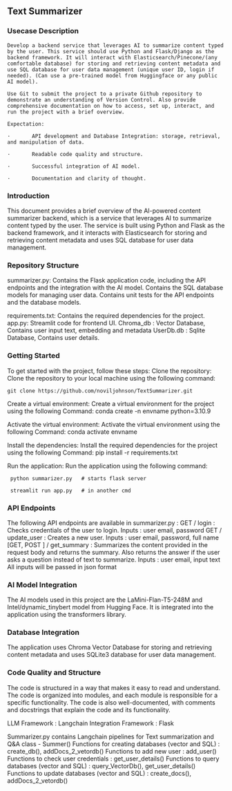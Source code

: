 ## Text Summarizer

### Usecase Description
    Develop a backend service that leverages AI to summarize content typed by the user. This service should use Python and Flask/Django as the backend framework. It will interact with Elasticsearch/Pinecone/(any comfortable database) for storing and retrieving content metadata and use SQL database for user data management (unique user ID, login if needed). (Can use a pre-trained model from Huggingface or any public AI model).  

    Use Git to submit the project to a private Github repository to demonstrate an understanding of Version Control. Also provide comprehensive documentation on how to access, set up, interact, and run the project with a brief overview.  

    Expectation: 

    ·       API development and Database Integration: storage, retrieval, and manipulation of data. 

    ·       Readable code quality and structure. 

    ·       Successful integration of AI model. 

    ·       Documentation and clarity of thought. 



### Introduction
This document provides a brief overview of the AI-powered content summarizer backend, which is a service that leverages AI to summarize content typed by the user. The service is built using Python and Flask as the backend framework, and it interacts with Elasticsearch for storing and retrieving content metadata and uses SQL database for user data management.


### Repository Structure
summarizer.py: 
Contains the Flask application code, including the API endpoints and the integration with the AI model.
Contains the SQL database models for managing user data.
Contains unit tests for the API endpoints and the database models.

requirements.txt: Contains the required dependencies for the project.
app.py: Streamlit code for frontend UI.
Chroma_db : Vector Database, Contains user input text, embedding and metadata
UserDb.db : Sqlite Database, Contains user details.

### Getting Started
To get started with the project, follow these steps:
Clone the repository: Clone the repository to your local machine using the following command:

`git clone https://github.com/noviljohnson/TextSummarizer.git`


Create a virtual environment: Create a virtual environment for the project using the following
Command: conda create -n envname python=3.10.9


Activate the virtual environment: Activate the virtual environment using the following 
Command: conda activate  envname


Install the dependencies: Install the required dependencies for the project using the following
Command: pip install -r requirements.txt


Run the application: Run the application using the following command:

` python summarizer.py   # starts flask server`

` streamlit run app.py   # in another cmd`


### API Endpoints
The following API endpoints are available in summarizer.py :
GET / login : Checks credentials of the user to login.
Inputs : user email, password
GET / update_user : Creates a new user.
Inputs : user email, password, full name
[GET,  POST ] / get_summary : 
Summarizes the content provided in the request body and returns the summary.
Also returns the answer if the user asks a question instead of text to summarize. 
Inputs : user email, input text
All inputs will be passed in json format




### AI Model Integration
The AI models used in this project are the LaMini-Flan-T5-248M and Intel/dynamic_tinybert model from Hugging Face. It is integrated into the application using the transformers library.

### Database Integration
The application uses Chroma Vector Database  for storing and retrieving content metadata and uses SQLite3 database for user data management.

### Code Quality and Structure
The code is structured in a way that makes it easy to read and understand. The code is organized into modules, and each module is responsible for a specific functionality. The code is also well-documented, with comments and docstrings that explain the code and its functionality.

LLM Framework : Langchain
Integration Framework : Flask

Summarizer.py contains 
Langchain pipelines for Text summarization and Q&A
class - Summer()
Functions for creating databases (vector and SQL) : create_db(), addDocs_2_vetordb()
Functions to add new user : add_user()
Functions to check user credentials : get_user_details()
Functions to query databases (vector and SQL) : query_VectorDb(), get_user_details()
Functions to update databases (vector and SQL) : create_docs(), addDocs_2_vetordb()


